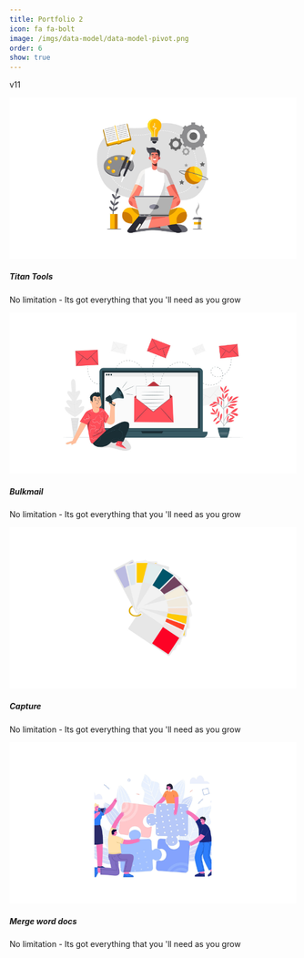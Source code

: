 ```yaml
---
title: Portfolio 2
icon: fa fa-bolt
image: /imgs/data-model/data-model-pivot.png
order: 6
show: true
---
```


v11


<div class="container mt-4 d-flex justify-content-center">           
  <div class="row g-0">
    <div class="col-md-6 border-right">
      <div class="cards">                    
        <div class="bg-transparent text-center">
          <img src="/imgs/portfolio/titan-tools.png" />
          <h5>Titan Tools</h5>
          <p class="line1">No limitation - Its got everything that you 'll need as you grow</p>                    
        </div>
      </div>                  
    </div>
    <div class="col-md-6 border-right">
      <div class="cards">                    
        <div class="bg-transparent text-center">
          <img src="/imgs/portfolio/bulkmail.png" />
          <h5>Bulkmail</h5>
          <p class="line1">No limitation - Its got everything that you 'll need as you grow</p>                    
        </div>
      </div>                  
    </div>
    <div class="col-md-6 border-right">
      <div class="cards">                    
        <div class="bg-transparent text-center">
          <img src="/imgs/portfolio/capture.png" />
          <h5>Capture</h5>
          <p class="line1">No limitation - Its got everything that you 'll need as you grow</p>                    
        </div>
      </div>                  
    </div>
    <div class="col-md-6 border-right">
      <div class="cards">                    
        <div class="bg-transparent text-center">
          <img src="/imgs/portfolio/merge-word-docs.png" />
          <h5>Merge word docs</h5>
          <p class="line1">No limitation - Its got everything that you 'll need as you grow</p>                    
        </div>
      </div>                  
    </div>
 </div> 
</div>

